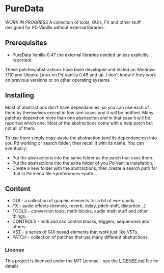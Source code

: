 # PureData

_WORK IN PROGRESS_ A collection of tools, GUIs, FX and other stuff designed for PD Vanilla without external libraries.

## Prerequisites

* PureData Vanilla 0.47 (no external libraries needed unless explicitly reported)

These patches/abstractions have been developed and tested on Windows 7/10 and Ubuntu Linux on Pd Vanilla 0.46 and up. I don't know if they work on previous versions or on other operating systems.

## Installing

Most of abstractions don't have dependancies, so you can use each of them by themselves except in few rare cases and it will be notified. Many patches depend on more than one abstraction and in that case it will be reported which one. Most of the abstractions come with a help patch but not all of them.

To use them simply copy-paste the abstraction (and its dependancies) into you Pd working or search folder, then recall it with its name. You can eventually:
* Put the abstractions into the same folder as the patch that uses them.
* Put the abstractions into the extra folder of you Pd Vanilla installation.
* Create a new folder with the abstractions, then create a search path for that in Pd menu file->preferences->path...

## Content

* GUI - a collection of graphic elements for a bit of eye-candy.
* FX - audio effects (tremolo, reverb, delay, pitch-shift, distortion...)
* TOOLS - conversion tools, math blocks, audio math stuff and other things.
* CONTROLS - midi and osc control blocks, triggers, sequencers and others.
* VST - a series of GUI based elements that work just like VSTs.
* PATCH - collection of patches that use many different abstractions.

### License
This project is licensed under the MIT License - see the [LICENSE.md](LICENSE.md) file for details
